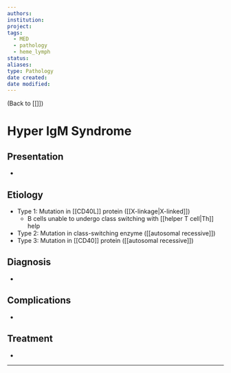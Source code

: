 ```yaml
---
authors: 
institution: 
project: 
tags:
  - MED
  - pathology
  - heme_lymph
status: 
aliases: 
type: Pathology
date created: 
date modified:
---
```


(Back to [[]])

# Hyper IgM Syndrome

## Presentation
- 
## Etiology
- Type 1: Mutation in [[CD40L]] protein ([[X-linkage|X-linked]])
	- B cells unable to undergo class switching with [[helper T cell|Th]] help
- Type 2: Mutation in class-switching enzyme ([[autosomal recessive]])
- Type 3: Mutation in [[CD40]] protein ([[autosomal recessive]])
## Diagnosis
- 
## Complications
- 
## Treatment
- 

---
